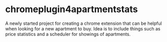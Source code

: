 # chromeplugin4apartmentstats

A newly started project for creating a chrome extension that can be helpful when looking for a new apartment to buy.
Idea is to include things such as price statistics and a scheduler for showings of apartments.
